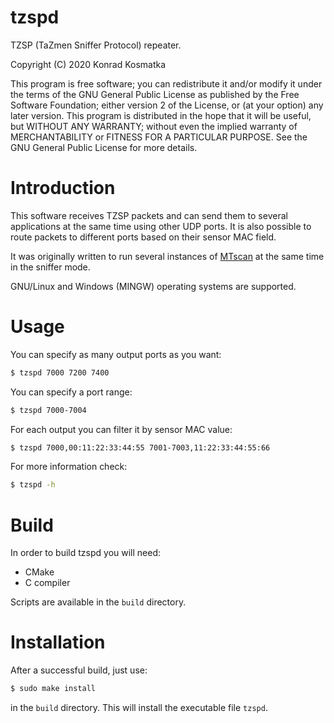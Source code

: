 # tzspd
TZSP (TaZmen Sniffer Protocol) repeater.

Copyright (C) 2020  Konrad Kosmatka

This program is free software; you can redistribute it and/or modify it under the terms of the GNU General Public License as published by the Free Software Foundation; either version 2 of the License, or (at your option) any later version. This program is distributed in the hope that it will be useful, but WITHOUT ANY WARRANTY; without even the implied warranty of MERCHANTABILITY or FITNESS FOR A PARTICULAR PURPOSE. See the GNU General Public License for more details.

# Introduction
This software receives TZSP packets and can send them to several applications at the same time using other UDP ports. It is also possible to route packets to different ports based on their sensor MAC field.

It was originally written to run several instances of [MTscan](https://github.com/kkonradpl/mtscan/) at the same time in the sniffer mode.

GNU/Linux and Windows (MINGW) operating systems are supported.

# Usage
You can specify as many output ports as you want:
```sh
$ tzspd 7000 7200 7400
```

You can specify a port range:
```sh
$ tzspd 7000-7004
```

For each output you can filter it by sensor MAC value:
```sh
$ tzspd 7000,00:11:22:33:44:55 7001-7003,11:22:33:44:55:66
```

For more information check:
```sh
$ tzspd -h
```

# Build
In order to build tzspd you will need:
- CMake
- C compiler

Scripts are available in the `build` directory.

# Installation
After a successful build, just use:
```sh
$ sudo make install
```
in the `build` directory. This will install the executable file `tzspd`.
